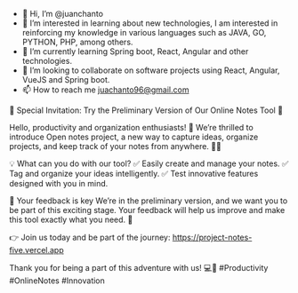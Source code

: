 - 👋 Hi, I’m @juanchanto
- 👀 I’m interested in learning about new technologies, I am interested in reinforcing my knowledge in various languages such as JAVA, GO, PYTHON, PHP, among others.
- 🌱 I’m currently learning Spring boot, React, Angular and other technologies.
- 💞️ I’m looking to collaborate on software projects using React, Angular, VueJS and Spring boot.
- 📫 How to reach me juachanto96@gmail.com

🌟 Special Invitation: Try the Preliminary Version of Our Online Notes Tool 🌟

Hello, productivity and organization enthusiasts! 🚀
We’re thrilled to introduce Open notes project, a new way to capture ideas, organize projects, and keep track of your notes from anywhere. 📝✨

💡 What can you do with our tool?
✅ Easily create and manage your notes.
✅ Tag and organize your ideas intelligently.
✅ Test innovative features designed with you in mind.

🎯 Your feedback is key
We’re in the preliminary version, and we want you to be part of this exciting stage. Your feedback will help us improve and make this tool exactly what you need. 💬

👉 Join us today and be part of the journey: https://project-notes-five.vercel.app

Thank you for being a part of this adventure with us! 💻🚀
#Productivity #OnlineNotes #Innovation
<!---
juanchanto/juanchanto is a ✨ special ✨ repository because its `README.md` (this file) appears on your GitHub profile.
You can click the Preview link to take a look at your changes.
--->
